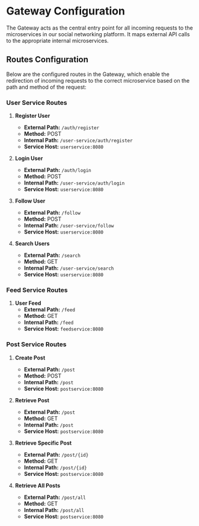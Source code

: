 # Gateway Configuration

The Gateway acts as the central entry point for all incoming requests to the microservices in our social networking platform. It maps external API calls to the appropriate internal microservices.

## Routes Configuration

Below are the configured routes in the Gateway, which enable the redirection of incoming requests to the correct microservice based on the path and method of the request:

### User Service Routes

1. **Register User**
   - **External Path:** `/auth/register`
   - **Method:** POST
   - **Internal Path:** `/user-service/auth/register`
   - **Service Host:** `userservice:8080`

2. **Login User**
   - **External Path:** `/auth/login`
   - **Method:** POST
   - **Internal Path:** `/user-service/auth/login`
   - **Service Host:** `userservice:8080`

3. **Follow User**
   - **External Path:** `/follow`
   - **Method:** POST
   - **Internal Path:** `/user-service/follow`
   - **Service Host:** `userservice:8080`

4. **Search Users**
   - **External Path:** `/search`
   - **Method:** GET
   - **Internal Path:** `/user-service/search`
   - **Service Host:** `userservice:8080`

### Feed Service Routes

1. **User Feed**
   - **External Path:** `/feed`
   - **Method:** GET
   - **Internal Path:** `/feed`
   - **Service Host:** `feedservice:8080`

### Post Service Routes

1. **Create Post**
   - **External Path:** `/post`
   - **Method:** POST
   - **Internal Path:** `/post`
   - **Service Host:** `postservice:8080`

2. **Retrieve Post**
   - **External Path:** `/post`
   - **Method:** GET
   - **Internal Path:** `/post`
   - **Service Host:** `postservice:8080`

3. **Retrieve Specific Post**
   - **External Path:** `/post/{id}`
   - **Method:** GET
   - **Internal Path:** `/post/{id}`
   - **Service Host:** `postservice:8080`

4. **Retrieve All Posts**
   - **External Path:** `/post/all`
   - **Method:** GET
   - **Internal Path:** `/post/all`
   - **Service Host:** `postservice:8080`
